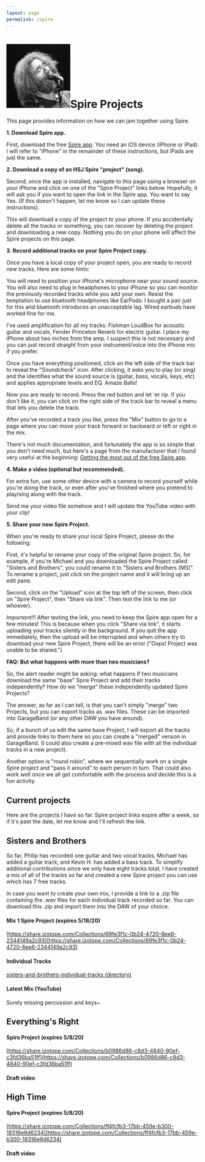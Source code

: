 ```yaml
---
layout: page
permalink: /spire
---
```



<h1><img class="ui avatar image" src="/images/jerryavatar.jpg">Spire Projects</h1>

This page provides information on how we can jam together using Spire.

**1. Download Spire app.**

First, download the free [Spire app](https://apps.apple.com/us/app/spire-music-recorder-studio/id1013021109). You need an iOS device (iPhone or iPad).  I will refer to "iPhone" in the remainder of these instructions, but iPads are just the same.

**2. Download a copy of an HSJ Spire "project" (song).**

Second, once the app is installed, navigate to this page using a browser on your iPhone and click on one of the "Spire Project" links below. Hopefully, it will ask you if you want to open the link in the Spire app. You want to say Yes. (If this doesn't happen, let me know so I can update these instructions).

This will download a copy of the project to your phone. If you accidentally delete all the tracks or something, you can recover by deleting the project and downloading a new copy. Nothing you do on your phone will affect the Spire projects on this page.

**3. Record additional tracks on your Spire Project copy.**

Once you have a local copy of your project open, you are ready to record new tracks.  Here are some hints:

You will need to position your iPhone's microphone near your sound source. You will also need to plug in headphones to your iPhone so you can monitor the previously recorded tracks while you add your own. Resist the temptation to use bluetooth headphones like EarPods: I bought a pair just for this and bluetooth introduces an unacceptable lag. Wired earbuds have worked fine for me.

I've used amplification for all my tracks: Fishman LoudBox for acoustic guitar and vocals, Fender Princeton Reverb for electric guitar. I place my iPhone about two inches from the amp.  I suspect this is not necessary and you can just record straight from your instrument/voice into the iPhone mic if you prefer.

Once you have everything positioned, click on the left side of the track bar to reveal the "Soundcheck" icon. After clicking, it asks you to play (or sing) and the identifies what the sound source is (guitar, bass, vocals, keys, etc) and applies appropriate levels and EQ.  Amaze Balls!

Now you are ready to record.  Press the red button and let 'er rip.  If you don't like it, you can click on the right side of the track bar to reveal a menu that lets you delete the track.

After you've recorded a track you like, press the "Mix" button to go to a page where you can move your track forward or backward or left or right in the mix.

There's not much documentation, and fortunately the app is so simple that you don't need much, but here's a page from the manufacturer that I found very useful at the beginning: [Getting the most out of the free Spire app](https://www.izotope.com/en/learn/getting-the-most-out-of-the-free-spire-ios-app.html).

**4. Make a video (optional but recommended).**

For extra fun, use some other device with a camera to record yourself while you're doing the track, or even after you've finished where you pretend to play/sing along with the track.

Send me your video file somehow and I will update the YouTube video with your clip!

**5. Share your new Spire Project.**

When you're ready to share your local Spire Project, please do the following:

First, it's helpful to rename your copy of the original Spire project.  So, for example, if you're Michael and you downloaded the Spire Project called "Sisters and Brothers", you could rename it to "Sisters and Brothers (MS)".  To rename a project, just click on the project name and it will bring up an edit pane.

Second, click on the "Upload" icon at the top left of the screen, then click on "Spire Project", then "Share via link". Then text the link to me (or whoever).

*Important!!!* After texting the link, you need to keep the Spire app open for a few minutes!  This is because when you click "Share via link", it starts uploading your tracks silently in the background.  If you quit the app immediately, then the upload will be interrupted and when others try to download your new Spire Project, there will be an error ("Oops! Project was unable to be shared.")

**FAQ: But what happens with more than two musicians?**

So, the alert reader might be asking: what happens if two musicians download the same "base" Spire Project and add their tracks independently? How do we "merge" these independently updated Spire Projects?

The answer, as far as I can tell, is that you can't simply "merge" two Projects, but you can export tracks as .wav files. These can be imported into GarageBand (or any other DAW you have around).

So, if a bunch of us edit the same base Project, I will export all the tracks and provide links to them here so you can create a "merged" version in GarageBand. (I could also create a pre-mixed wav file with all the individual tracks in a new project).

Another option is "round robin", where we sequentially work on a single Spire project and "pass it around" to each person in turn. That could also work well once we all get comfortable with the process and decide this is a fun activity.

## Current projects

Here are the projects I have so far.  Spire project links expire after a week, so if it's past the date, let me know and I'll refresh the link.

## Sisters and Brothers

So far, Philip has recorded one guitar and two vocal tracks, Michael has added a guitar track, and Kevin H. has added a bass track. To simplify additional contributions since we only have eight tracks total, I have created a mix of all of the tracks so far and created a new Spire project you can use which has 7 free tracks.

In case you want to create your own mix, I provide a link to a .zip file containing the .wav files for each individual track recorded so far. You can download this .zip and import them into the DAW of your choice.

#### Mix 1 Spire Project (expires 5/18/20)

[https://share.izotope.com/Collections/69fe3f1c-0b24-4720-8ee6-2344149a2c93](https://share.izotope.com/Collections/69fe3f1c-0b24-4720-8ee6-2344149a2c93)

#### Individual Tracks

[sisters-and-brothers-individual-tracks (directory)](https://drive.google.com/open?id=1D86k0AT0zyBsnH-cqglp_-bqqI9bV0Ww)

#### Latest Mix (YouTube)

Sorely missing percussion and keys~

<div class="ui embed" data-source="youtube" data-id="oPl1TDUAnFk"></div>

## Everything's Right

#### Spire Project (expires 5/8/20)

[https://share.izotope.com/Collections/b0986d86-c8d3-4840-90ef-c3fd36ba51ff](https://share.izotope.com/Collections/b0986d86-c8d3-4840-90ef-c3fd36ba51ff)

#### Draft video

<div class="ui embed" data-source="youtube" data-id="G1W-NC8Kd2E"></div>


## High Time

#### Spire Project (expires 5/8/20)

[https://share.izotope.com/Collections/ff4fcfb3-17bb-459e-b300-18316e9d6234](https://share.izotope.com/Collections/ff4fcfb3-17bb-459e-b300-18316e9d6234)

#### Draft video

<div class="ui embed" data-source="youtube" data-id="KnLMA6llctQ"></div>
